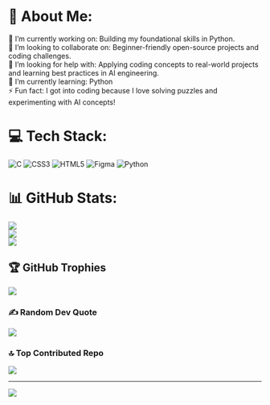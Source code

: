 # 💫 About Me:
🔭 I’m currently working on: Building my foundational skills in Python.<br>👯 I’m looking to collaborate on: Beginner-friendly open-source projects and coding challenges.<br>🤝 I’m looking for help with: Applying coding concepts to real-world projects and learning best practices in AI engineering.<br>🌱 I’m currently learning: Python<br>⚡ Fun fact: I got into coding because I love solving puzzles and experimenting with AI concepts!


# 💻 Tech Stack:
![C](https://img.shields.io/badge/c-%2300599C.svg?style=flat&logo=c&logoColor=white) ![CSS3](https://img.shields.io/badge/css3-%231572B6.svg?style=flat&logo=css3&logoColor=white) ![HTML5](https://img.shields.io/badge/html5-%23E34F26.svg?style=flat&logo=html5&logoColor=white) ![Figma](https://img.shields.io/badge/figma-%23F24E1E.svg?style=flat&logo=figma&logoColor=white) ![Python](https://img.shields.io/badge/python-3670A0?style=flat&logo=python&logoColor=ffdd54)

# 📊 GitHub Stats:
![](https://github-readme-stats.vercel.app/api?username=NamanKamboj2006&theme=github_dark&hide_border=false&include_all_commits=false&count_private=false)<br/>
![](https://nirzak-streak-stats.vercel.app/?user=NamanKamboj2006&theme=github_dark&hide_border=false&t=2)<br/>
![](https://github-readme-stats.vercel.app/api/top-langs/?username=NamanKamboj2006&theme=github_dark&hide_border=false&include_all_commits=false&count_private=false&layout=compact)

## 🏆 GitHub Trophies
![](https://github-profile-trophy.vercel.app/?username=NamanKamboj2006&theme=radical&no-frame=false&no-bg=true&margin-w=4)

### ✍️ Random Dev Quote
![](https://quotes-github-readme.vercel.app/api?type=horizontal&theme=dark)

### 🔝 Top Contributed Repo
![](https://github-contributor-stats.vercel.app/api?username=NamanKamboj2006&limit=5&theme=dark&combine_all_yearly_contributions=true)

---
[![](https://visitcount.itsvg.in/api?id=NamanKamboj2006&icon=0&color=0)](https://visitcount.itsvg.in)

<!-- Proudly created with GPRM ( https://gprm.itsvg.in ) -->
